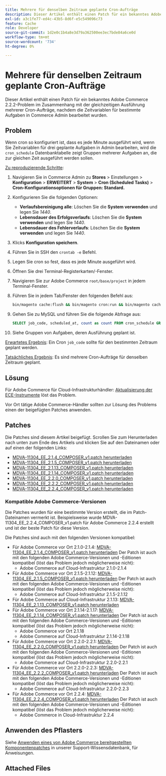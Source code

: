 ```yaml
---
title: Mehrere für denselben Zeitraum geplante Cron-Aufträge
description: Dieser Artikel enthält einen Patch für ein bekanntes Adobe Commerce 2.2.2-Problem im Zusammenhang mit der gleichzeitigen Ausführung mehrerer Cron-Aufträge, nachdem die Zeitvariablen für bestimmte Aufgaben in Commerce Admin bearbeitet wurden.
exl-id: a3c1fe77-ed4c-43b5-8d6f-e5c549096c73
feature: Cache
role: Developer
source-git-commit: 1d2e0c1b4a8e3d79a362500ee3ec7bde84a6ce0d
workflow-type: tm+mt
source-wordcount: '734'
ht-degree: 0%

---
```


# Mehrere für denselben Zeitraum geplante Cron-Aufträge

Dieser Artikel enthält einen Patch für ein bekanntes Adobe Commerce 2.2.2-Problem im Zusammenhang mit der gleichzeitigen Ausführung mehrerer Cron-Aufträge, nachdem die Zeitvariablen für bestimmte Aufgaben in Commerce Admin bearbeitet wurden.

## Problem

Wenn cron so konfiguriert ist, dass es jede Minute ausgeführt wird, wenn Sie Zeitvariablen für drei geplante Aufgaben in Admin bearbeiten, wird die `cron_schedule` Datenbanktabelle zeigt Gruppen mehrerer Aufgaben an, die zur gleichen Zeit ausgeführt werden sollen.

<u>Zu reproduzierende Schritte</u>:

1. Navigieren Sie in Commerce Admin zu **Stores** > Einstellungen > **Konfiguration** > **ERWEITERT** > **System** > **Cron (Scheduled Tasks)** > **Cron-Konfigurationsoptionen für Gruppen: Standard.**
1. Konfigurieren Sie die folgenden Optionen:
   * **Verlaufsbereinigung alle**: Löschen Sie die **System verwenden** und legen Sie *1440*.
   * **Lebensdauer des Erfolgsverlaufs**: Löschen Sie die **System verwenden** und legen Sie *1440*.
   * **Lebensdauer des Fehlerverlaufs**: Löschen Sie die **System verwenden** und legen Sie *1440*.

1. Klicks **Konfiguration speichern**.
1. Führen Sie in SSH den `crontab -e` Befehl.
1. Legen Sie cron so fest, dass es jede Minute ausgeführt wird.
1. Öffnen Sie drei Terminal-Registerkarten/-Fenster.
1. Navigieren Sie zur Adobe Commerce `root/base/project` in jedem Terminal-Fenster.
1. Führen Sie in jedem Tab/Fenster den folgenden Befehl aus:

   ```bash
   bin/magento cache:flush && bin/magento cron:run && bin/magento cache:flush && bin/magento cron:run
   ```

1. Gehen Sie zu MySQL und führen Sie die folgende Abfrage aus:

   ```sql
   SELECT job_code, scheduled_at, count as count FROM cron_schedule GROUP BY job_code, scheduled_at HAVING count > 1 ORDER BY scheduled_at;
   ```

1. Siehe Gruppen von Aufgaben, deren Ausführung geplant ist.

<u>Erwartetes Ergebnis</u>: Ein Cron `job_code` sollte für den bestimmten Zeitraum geplant werden.

<u>Tatsächliches Ergebnis</u>: Es sind mehrere Cron-Aufträge für denselben Zeitraum geplant.

## Lösung

Für Adobe Commerce für Cloud-Infrastrukturhändler: [Aktualisierung der ECE-Instrumente](https://experienceleague.adobe.com/docs/commerce-cloud-service/user-guide/dev-tools/ece-tools/update-package.html) löst das Problem.

Vor Ort tätige Adobe Commerce-Händler sollten zur Lösung des Problems einen der beigefügten Patches anwenden.

## Patches

Die Patches sind diesem Artikel beigefügt. Scrollen Sie zum Herunterladen nach unten zum Ende des Artikels und klicken Sie auf den Dateinamen oder auf einen der folgenden Links:

* [MDVA-11304\_EE\_2.1.4\_COMPOSER\_v1.patch herunterladen](assets/MDVA-11304_EE_2.1.4_COMPOSER_v1.patch.zip)
* [MDVA-11304\_EE\_2.1.5\_COMPOSER\_v1.patch herunterladen](assets/MDVA-11304_EE_2.1.5_COMPOSER_v1.patch.zip)
* [MDVA-11304\_EE\_2.1.13\_COMPOSER\_v1.patch herunterladen](assets/MDVA-11304_EE_2.1.13_COMPOSER_v1.patch.zip)
* [MDVA-11304\_EE\_2.1.14\_COMPOSER\_v1.patch herunterladen](assets/MDVA-11304_EE_2.1.14_COMPOSER_v1.patch.zip)
* [MDVA-11304\_EE\_2.2.0\_COMPOSER\_v1.patch herunterladen](assets/MDVA-11304_EE_2.2.0_COMPOSER_v1.patch.zip)
* [MDVA-11304\_EE\_2.2.2\_COMPOSER\_v1.patch herunterladen](assets/MDVA-11304_EE_2.2.2_COMPOSER_v1.patch.zip)
* [MDVA-11304\_EE\_2.2.4\_COMPOSER\_v1.patch herunterladen](assets/MDVA-11304_EE_2.2.4_COMPOSER_v1.patch.zip)

### Kompatible Adobe Commerce-Versionen

Die Patches wurden für eine bestimmte Version erstellt, die im Patch-Dateinamen vermerkt ist. Beispielsweise wurde MDVA-11304\_EE\_2.2.4\_COMPOSER\_v1.patch für Adobe Commerce 2.2.4 erstellt und ist der beste Patch für diese Version.

Die Patches sind auch mit den folgenden Versionen kompatibel:

* Für Adobe Commerce vor Ort 2.1.0-2.1.4: [MDVA-11304\_EE\_2.1.4\_COMPOSER\_v1.patch herunterladen](assets/MDVA-11304_EE_2.1.4_COMPOSER_v1.patch.zip) Der Patch ist auch mit den folgenden Adobe Commerce-Versionen und -Editionen kompatibel (löst das Problem jedoch möglicherweise nicht):
   * Adobe Commerce auf Cloud-Infrastruktur 2.1.0-2.1.4
* Für Adobe Commerce vor Ort 2.1.5-2.1.12: [MDVA-11304\_EE\_2.1.5\_COMPOSER\_v1.patch herunterladen](assets/MDVA-11304_EE_2.1.5_COMPOSER_v1.patch.zip) Der Patch ist auch mit den folgenden Adobe Commerce-Versionen und -Editionen kompatibel (löst das Problem jedoch möglicherweise nicht):
   * Adobe Commerce auf Cloud-Infrastruktur 2.1.5-2.1.12
* Für Adobe Commerce auf Cloud-Infrastruktur 2.1.13: [MDVA-11304\_EE\_2.1.13\_COMPOSER\_v1.patch herunterladen](assets/MDVA-11304_EE_2.1.13_COMPOSER_v1.patch.zip)
* Für Adobe Commerce vor Ort 2.1.14-2.1.17: [MDVA-11304\_EE\_2.1.14\_COMPOSER\_v1.patch herunterladen](assets/MDVA-11304_EE_2.1.14_COMPOSER_v1.patch.zip) Der Patch ist auch mit den folgenden Adobe Commerce-Versionen und -Editionen kompatibel (löst das Problem jedoch möglicherweise nicht):
   * Adobe Commerce vor Ort 2.1.18
   * Adobe Commerce auf Cloud-Infrastruktur 2.1.14-2.1.18
* Für Adobe Commerce vor Ort 2.2.0-2.2.1: [MDVA-11304\_EE\_2.2.0\_COMPOSER\_v1.patch herunterladen](assets/MDVA-11304_EE_2.2.0_COMPOSER_v1.patch.zip) Der Patch ist auch mit den folgenden Adobe Commerce-Versionen und -Editionen kompatibel (löst das Problem jedoch möglicherweise nicht):
   * Adobe Commerce auf Cloud-Infrastruktur 2.2.0-2.2.1
* Für Adobe Commerce vor Ort 2.2.0-2.2.3: [MDVA-11304\_EE\_2.2.2\_COMPOSER\_v1.patch herunterladen](assets/MDVA-11304_EE_2.2.2_COMPOSER_v1.patch.zip) Der Patch ist auch mit den folgenden Adobe Commerce-Versionen und -Editionen kompatibel (löst das Problem jedoch möglicherweise nicht):
   * Adobe Commerce auf Cloud-Infrastruktur 2.2.0-2.2.3
* Für Adobe Commerce vor Ort 2.2.4: [MDVA-11304\_EE\_2.2.4\_COMPOSER\_v1.patch herunterladen](assets/MDVA-11304_EE_2.2.4_COMPOSER_v1.patch.zip) Der Patch ist auch mit den folgenden Adobe Commerce-Versionen und -Editionen kompatibel (löst das Problem jedoch möglicherweise nicht):
   * Adobe Commerce in Cloud-Infrastruktur 2.2.4

## Anwenden des Pflasters

Siehe [Anwenden eines von Adobe Commerce bereitgestellten Komponentenpatches](/help/how-to/general/how-to-apply-a-composer-patch-provided-by-magento.md) in unserer Support-Wissensdatenbank, für Anweisungen.

## Attached Files

